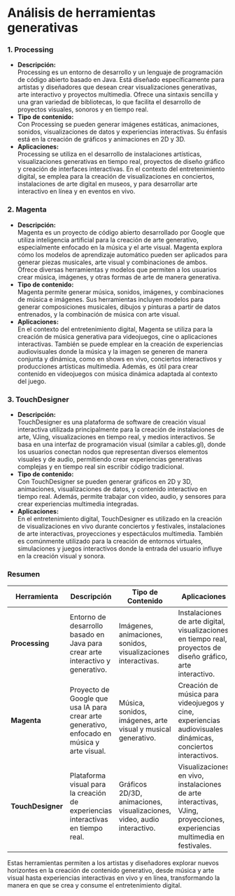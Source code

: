 ##### 
# Análisis de herramientas generativas

### 1. **Processing**
   - **Descripción:**  
     Processing es un entorno de desarrollo y un lenguaje de programación de código abierto basado en Java. Está diseñado específicamente para artistas y diseñadores que desean crear visualizaciones generativas, arte interactivo y proyectos multimedia. Ofrece una sintaxis sencilla y una gran variedad de bibliotecas, lo que facilita el desarrollo de proyectos visuales, sonoros y en tiempo real.
   - **Tipo de contenido:**  
     Con Processing se pueden generar imágenes estáticas, animaciones, sonidos, visualizaciones de datos y experiencias interactivas. Su énfasis está en la creación de gráficos y animaciones en 2D y 3D.
   - **Aplicaciones:**  
     Processing se utiliza en el desarrollo de instalaciones artísticas, visualizaciones generativas en tiempo real, proyectos de diseño gráfico y creación de interfaces interactivas. En el contexto del entretenimiento digital, se emplea para la creación de visualizaciones en conciertos, instalaciones de arte digital en museos, y para desarrollar arte interactivo en línea y en eventos en vivo.

### 2. **Magenta**
   - **Descripción:**  
     Magenta es un proyecto de código abierto desarrollado por Google que utiliza inteligencia artificial para la creación de arte generativo, especialmente enfocado en la música y el arte visual. Magenta explora cómo los modelos de aprendizaje automático pueden ser aplicados para generar piezas musicales, arte visual y combinaciones de ambos. Ofrece diversas herramientas y modelos que permiten a los usuarios crear música, imágenes, y otras formas de arte de manera generativa.
   - **Tipo de contenido:**  
     Magenta permite generar música, sonidos, imágenes, y combinaciones de música e imágenes. Sus herramientas incluyen modelos para generar composiciones musicales, dibujos y pinturas a partir de datos entrenados, y la combinación de música con arte visual.
   - **Aplicaciones:**  
     En el contexto del entretenimiento digital, Magenta se utiliza para la creación de música generativa para videojuegos, cine o aplicaciones interactivas. También se puede emplear en la creación de experiencias audiovisuales donde la música y la imagen se generen de manera conjunta y dinámica, como en shows en vivo, conciertos interactivos y producciones artísticas multimedia. Además, es útil para crear contenido en videojuegos con música dinámica adaptada al contexto del juego.

### 3. **TouchDesigner**
   - **Descripción:**  
     TouchDesigner es una plataforma de software de creación visual interactiva utilizada principalmente para la creación de instalaciones de arte, VJing, visualizaciones en tiempo real, y medios interactivos. Se basa en una interfaz de programación visual (similar a cables.gl), donde los usuarios conectan nodos que representan diversos elementos visuales y de audio, permitiendo crear experiencias generativas complejas y en tiempo real sin escribir código tradicional.
   - **Tipo de contenido:**  
     Con TouchDesigner se pueden generar gráficos en 2D y 3D, animaciones, visualizaciones de datos, y contenido interactivo en tiempo real. Además, permite trabajar con video, audio, y sensores para crear experiencias multimedia integradas.
   - **Aplicaciones:**  
     En el entretenimiento digital, TouchDesigner es utilizado en la creación de visualizaciones en vivo durante conciertos y festivales, instalaciones de arte interactivas, proyecciones y espectáculos multimedia. También es comúnmente utilizado para la creación de entornos virtuales, simulaciones y juegos interactivos donde la entrada del usuario influye en la creación visual y sonora.

### Resumen

| **Herramienta**   | **Descripción** | **Tipo de Contenido** | **Aplicaciones** |
|-------------------|-----------------|-----------------------|------------------|
| **Processing**     | Entorno de desarrollo basado en Java para crear arte interactivo y generativo. | Imágenes, animaciones, sonidos, visualizaciones interactivas. | Instalaciones de arte digital, visualizaciones en tiempo real, proyectos de diseño gráfico, arte interactivo. |
| **Magenta**        | Proyecto de Google que usa IA para crear arte generativo, enfocado en música y arte visual. | Música, sonidos, imágenes, arte visual y musical generativo. | Creación de música para videojuegos y cine, experiencias audiovisuales dinámicas, conciertos interactivos. |
| **TouchDesigner**  | Plataforma visual para la creación de experiencias interactivas en tiempo real. | Gráficos 2D/3D, animaciones, visualizaciones, video, audio interactivo. | Visualizaciones en vivo, instalaciones de arte interactivas, VJing, proyecciones, experiencias multimedia en festivales. |

Estas herramientas permiten a los artistas y diseñadores explorar nuevos horizontes en la creación de contenido generativo, desde música y arte visual hasta experiencias interactivas en vivo y en línea, transformando la manera en que se crea y consume el entretenimiento digital.
